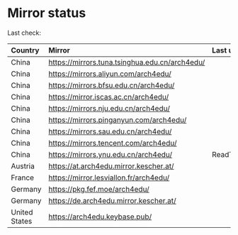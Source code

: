 <script src="./time.js"></script>
# Mirror status
Last check: <script type="text/javascript">localize(1667147595.1414936);</script>

|Country|Mirror|Last update|
|:------|:-----|:----------|
|China|https://mirrors.tuna.tsinghua.edu.cn/arch4edu/|<script type="text/javascript">localize(1667112095);</script>|
|China|https://mirrors.aliyun.com/arch4edu/|<script type="text/javascript">localize(1667025693);</script>|
|China|https://mirrors.bfsu.edu.cn/arch4edu/|<script type="text/javascript">localize(1667112095);</script>|
|China|https://mirror.iscas.ac.cn/arch4edu/|<script type="text/javascript">localize(1667112095);</script>|
|China|https://mirrors.nju.edu.cn/arch4edu/|<script type="text/javascript">localize(1667112095);</script>|
|China|https://mirrors.pinganyun.com/arch4edu/|<script type="text/javascript">localize(1667112095);</script>|
|China|https://mirrors.sau.edu.cn/arch4edu/|<script type="text/javascript">localize(1650446957);</script>|
|China|https://mirrors.tencent.com/arch4edu/|<script type="text/javascript">localize(1667068889);</script>|
|China|https://mirrors.ynu.edu.cn/arch4edu/|ReadTimeout|
|Austria|https://at.arch4edu.mirror.kescher.at/|<script type="text/javascript">localize(1667112095);</script>|
|France|https://mirror.lesviallon.fr/arch4edu/|<script type="text/javascript">localize(1667112095);</script>|
|Germany|https://pkg.fef.moe/arch4edu/|<script type="text/javascript">localize(1667112095);</script>|
|Germany|https://de.arch4edu.mirror.kescher.at/|<script type="text/javascript">localize(1667112095);</script>|
|United States|https://arch4edu.keybase.pub/|<script type="text/javascript">localize(1667112095);</script>|

<script src="./tablefilter/tablefilter.js"></script>
<script src="./table.js"></script>